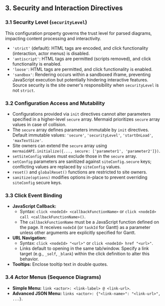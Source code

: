 ## 3. Security and Interaction Directives

### 3.1 Security Level (`securityLevel`)
This configuration property governs the trust level for parsed diagrams, impacting content processing and interactivity.
*   `'strict'` (default): HTML tags are encoded, and click functionality (interaction, actor menus) is disabled.
*   `'antiscript'`: HTML tags are permitted (scripts removed), and click functionality is enabled.
*   `'loose'`: HTML tags are permitted, and click functionality is enabled.
*   `'sandbox'`: Rendering occurs within a sandboxed iframe, preventing JavaScript execution but potentially hindering interactive features. Source security is the site owner's responsibility when `securityLevel` is not `strict`.

### 3.2 Configuration Access and Mutability
*   Configurations provided via `init` directives cannot alter parameters specified in a higher-level `secure` array. Mermaid prioritizes `secure` array values in case of collision.
*   The `secure` array defines parameters immutable by `init` directives. Default immutable values: `'secure'`, `'securityLevel'`, `'startOnLoad'`, `'maxTextSize'`.
*   Site owners can extend the `secure` array using `mermaidAPI.initialize({..., secure: ['parameter1', 'parameter2']})`.
*   `setSiteConfig` values must exclude those in the `secure` array.
*   `setConfig` parameters are sanitized against `siteConfig.secure` keys; conflicting values are replaced by `siteConfig` values.
*   `reset()` and `globalReset()` functions are restricted to site owners.
*   `sanitize(options)` modifies options in-place to prevent overriding `siteConfig` secure keys.

### 3.3 Click Event Binding
*   **JavaScript Callback:**
    *   Syntax: `click <nodeId> <callbackFunctionName>` or `click <nodeId> call <callbackFunctionName>()`.
    *   The `callbackFunctionName` must be a JavaScript function defined on the page. It receives `nodeId` (or `taskId` for Gantt) as a parameter unless other arguments are explicitly specified for Gantt.
*   **URL Navigation:**
    *   Syntax: `click <nodeId> "<url>"` or `click <nodeId> href "<url>"`.
    *   Links default to opening in the same tab/window. Specify a link target (e.g., `_self`, `_blank`) within the click definition to alter this behavior.
*   **Tooltips:** Enclose tooltip text in double quotes.

### 3.4 Actor Menus (Sequence Diagrams)
*   **Simple Menu:** `link <actor>: <link-label> @ <link-url>`.
*   **Advanced JSON Menu:** `links <actor>: {"<link-name>": "<link-url>", ...}`.
